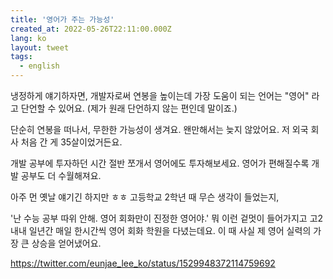 ```yaml
---
title: '영어가 주는 가능성'
created_at: 2022-05-26T22:11:00.000Z
lang: ko
layout: tweet
tags:
  - english
---
```


냉정하게 얘기하자면, 개발자로써 연봉을 높이는데 가장 도움이 되는 언어는 "영어" 라고 단언할 수 있어요. (제가 원래 단언하지 않는 편인데 말이죠.)

단순히 연봉을 떠나서, 무한한 가능성이 생겨요. 왠만해서는 늦지 않았어요. 저 외국 회사 처음 간 게 35살이었거든요.

개발 공부에 투자하던 시간 절반 쪼개서 영어에도 투자해보세요. 영어가 편해질수록 개발 공부도 더 수월해져요.

아주 먼 옛날 얘기긴 하지만 ㅎㅎ 고등학교 2학년 때 무슨 생각이 들었는지,

'난 수능 공부 따위 안해. 영어 회화만이 진정한 영어야.' 뭐 이런 겉멋이 들어가지고 고2 내내 일년간 매일 한시간씩 영어 회화 학원을 다녔는데요. 이 때 사실 제 영어 실력의 가장 큰 상승을 얻어냈어요.

https://twitter.com/eunjae_lee_ko/status/1529948372114759692
